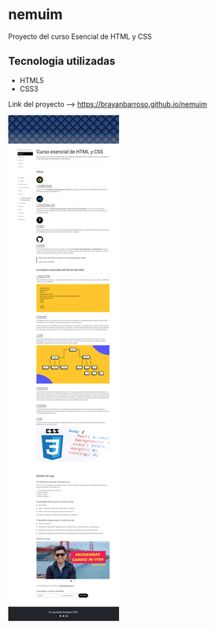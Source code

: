 # nemuim

Proyecto del curso Esencial de HTML y CSS

## Tecnologia utilizadas

- HTML5
- CSS3

Link del proyecto --> https://brayanbarroso.github.io/nemuim

![](https://github.com/brayanbarroso/nemuim/blob/master/images/Nemium%20A-1.jpg)
